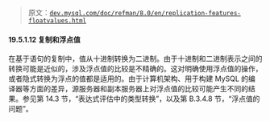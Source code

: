 > 原文：[`dev.mysql.com/doc/refman/8.0/en/replication-features-floatvalues.html`](https://dev.mysql.com/doc/refman/8.0/en/replication-features-floatvalues.html)

#### 19.5.1.12 复制和浮点值

在基于语句的复制中，值从十进制转换为二进制。由于十进制和二进制表示之间的转换可能是近似的，涉及浮点值的比较是不精确的。这对明确使用浮点值的操作，或者隐式转换为浮点的值都是适用的。由于计算机架构、用于构建 MySQL 的编译器等方面的差异，源服务器和副本服务器上对浮点值的比较可能产生不同的结果。参见第 14.3 节，“表达式评估中的类型转换”，以及第 B.3.4.8 节，“浮点值的问题”。
